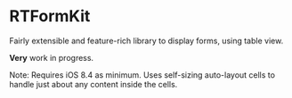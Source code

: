 # RTFormKit

Fairly extensible and feature-rich library to display forms, using table view.

**Very** work in progress.

Note: Requires iOS 8.4 as minimum. Uses self-sizing auto-layout cells to handle just about any content inside the cells.